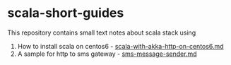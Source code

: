 # scala-short-guides

This repository contains small text notes about scala stack using

1. How to install scala on centos6 - [scala-with-akka-http-on-centos6.md](https://github.com/alphapone/scala-short-guides/blob/master/scala-with-akka-http-on-centos6.md)
2. A sample for http to sms gateway - [sms-message-sender.md](https://github.com/alphapone/scala-short-guides/blob/master/sms-message-sender.md)


